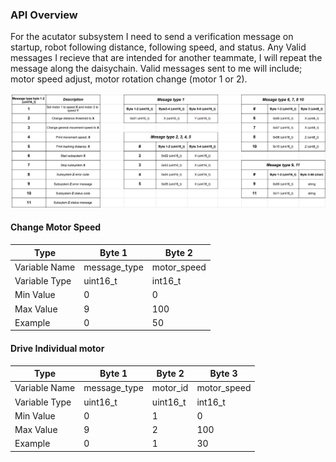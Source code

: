 
### API Overview
For the acutator subsystem I need to send a verification message on startup, robot following distance, following speed, and status. 
Any Valid messages I recieve that are intended for another teammate, I will repeat the message along the daisychain. Valid messages sent to me will include; motor speed adjust, motor rotation change (motor 1 or 2). 

![diagram_03](Mes_Str.png "Message types")

#### Change Motor Speed
| Type | Byte 1 | Byte 2 |
| ---- | ------ | ------ |
| Variable Name | message_type | motor_speed |
| Variable Type | uint16_t | int16_t |
| Min Value | 0 | 0 |
| Max Value | 9 | 100 |
| Example | 0 | 50 |

#### Drive Individual motor
| Type | Byte 1 | Byte 2 | Byte 3 |
| ---- | ------ | ------ | ------ |
| Variable Name | message_type | motor_id | motor_speed |
| Variable Type | uint16_t | uint16_t | int16_t |
| Min Value | 0 | 1 | 0 |
| Max Value | 9 | 2| 100 |
| Example | 0 | 1 | 30 |



[def]: Mesage_Protocol_API.png
[MessageProtocol]: Mesage_Protocol_API.png